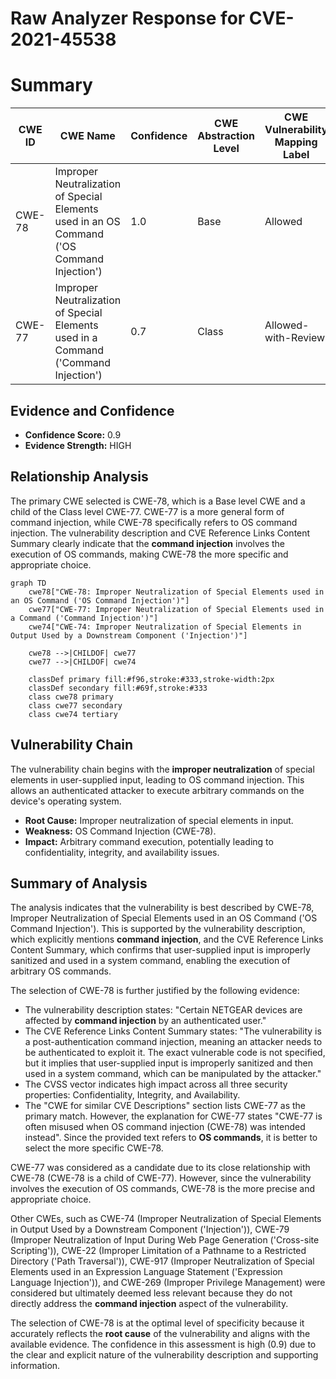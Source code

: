 # Raw Analyzer Response for CVE-2021-45538

# Summary
| CWE ID | CWE Name | Confidence | CWE Abstraction Level | CWE Vulnerability Mapping Label | CWE-Vulnerability Mapping Notes |
|---|---|---|---|---|---|
| CWE-78 | Improper Neutralization of Special Elements used in an OS Command ('OS Command Injection') | 1.0 | Base | Allowed | Primary CWE |
| CWE-77 | Improper Neutralization of Special Elements used in a Command ('Command Injection') | 0.7 | Class | Allowed-with-Review | Secondary Candidate |

## Evidence and Confidence

*   **Confidence Score:** 0.9
*   **Evidence Strength:** HIGH

## Relationship Analysis
The primary CWE selected is CWE-78, which is a Base level CWE and a child of the Class level CWE-77. CWE-77 is a more general form of command injection, while CWE-78 specifically refers to OS command injection. The vulnerability description and CVE Reference Links Content Summary clearly indicate that the **command injection** involves the execution of OS commands, making CWE-78 the more specific and appropriate choice.

```mermaid
graph TD
    cwe78["CWE-78: Improper Neutralization of Special Elements used in an OS Command ('OS Command Injection')"]
    cwe77["CWE-77: Improper Neutralization of Special Elements used in a Command ('Command Injection')"]
    cwe74["CWE-74: Improper Neutralization of Special Elements in Output Used by a Downstream Component ('Injection')"]
    
    cwe78 -->|CHILDOF| cwe77
    cwe77 -->|CHILDOF| cwe74
    
    classDef primary fill:#f96,stroke:#333,stroke-width:2px
    classDef secondary fill:#69f,stroke:#333
    class cwe78 primary
    class cwe77 secondary
    class cwe74 tertiary
```

## Vulnerability Chain
The vulnerability chain begins with the **improper neutralization** of special elements in user-supplied input, leading to OS command injection. This allows an authenticated attacker to execute arbitrary commands on the device's operating system.
  - **Root Cause:** Improper neutralization of special elements in input.
  - **Weakness:** OS Command Injection (CWE-78).
  - **Impact:** Arbitrary command execution, potentially leading to confidentiality, integrity, and availability issues.

## Summary of Analysis
The analysis indicates that the vulnerability is best described by CWE-78, Improper Neutralization of Special Elements used in an OS Command ('OS Command Injection'). This is supported by the vulnerability description, which explicitly mentions **command injection**, and the CVE Reference Links Content Summary, which confirms that user-supplied input is improperly sanitized and used in a system command, enabling the execution of arbitrary OS commands.

The selection of CWE-78 is further justified by the following evidence:

*   The vulnerability description states: "Certain NETGEAR devices are affected by **command injection** by an authenticated user."
*   The CVE Reference Links Content Summary states: "The vulnerability is a post-authentication command injection, meaning an attacker needs to be authenticated to exploit it. The exact vulnerable code is not specified, but it implies that user-supplied input is improperly sanitized and then used in a system command, which can be manipulated by the attacker."
*   The CVSS vector indicates high impact across all three security properties: Confidentiality, Integrity, and Availability.
*   The "CWE for similar CVE Descriptions" section lists CWE-77 as the primary match. However, the explanation for CWE-77 states "CWE-77 is often misused when OS command injection (CWE-78) was intended instead". Since the provided text refers to **OS commands**, it is better to select the more specific CWE-78.

CWE-77 was considered as a candidate due to its close relationship with CWE-78 (CWE-78 is a child of CWE-77). However, since the vulnerability involves the execution of OS commands, CWE-78 is the more precise and appropriate choice.

Other CWEs, such as CWE-74 (Improper Neutralization of Special Elements in Output Used by a Downstream Component ('Injection')), CWE-79 (Improper Neutralization of Input During Web Page Generation ('Cross-site Scripting')), CWE-22 (Improper Limitation of a Pathname to a Restricted Directory ('Path Traversal')), CWE-917 (Improper Neutralization of Special Elements used in an Expression Language Statement ('Expression Language Injection')), and CWE-269 (Improper Privilege Management) were considered but ultimately deemed less relevant because they do not directly address the **command injection** aspect of the vulnerability.

The selection of CWE-78 is at the optimal level of specificity because it accurately reflects the **root cause** of the vulnerability and aligns with the available evidence. The confidence in this assessment is high (0.9) due to the clear and explicit nature of the vulnerability description and supporting information.